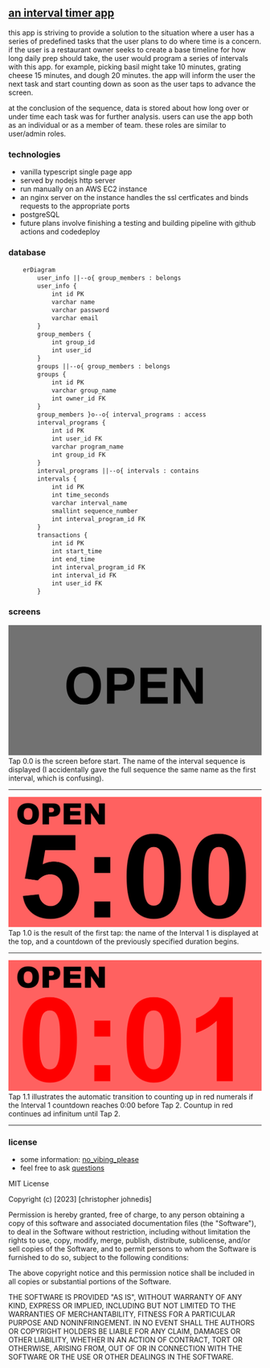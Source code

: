 ## [an interval timer app](https://timer.chrisjohnedis.com)

this app is striving to provide a solution to the situation where a user has a series of predefined tasks that the user plans to do where time is a concern. if the user is a restaurant owner seeks to create a base timeline for how long daily prep should take, the user would program a series of intervals with this app. for example, picking basil might take 10 minutes, grating cheese 15 minutes, and dough 20 minutes. the app will inform the user the next task and start counting down as soon as the user taps to advance the screen.

at the conclusion of the sequence, data is stored about how long over or under time each task was for further analysis. users can use the app both as an individual or as a member of team. these roles are similar to user/admin roles.

### technologies

- vanilla typescript single page app
- served by nodejs http server
- run manually on an AWS EC2 instance
- an nginx server on the instance handles the ssl certficates and binds requests to the appropriate ports
- postgreSQL
- future plans involve finishing a testing and building pipeline with github actions and codedeploy

### database
```mermaid
    erDiagram
        user_info ||--o{ group_members : belongs
        user_info {
            int id PK
            varchar name
            varchar password
            varchar email
        }
        group_members {
            int group_id
            int user_id
        }
        groups ||--o{ group_members : belongs
        groups {
            int id PK
            varchar group_name
            int owner_id FK
        }
        group_members }o--o{ interval_programs : access
        interval_programs {
            int id PK
            int user_id FK
            varchar program_name
            int group_id FK
        }
        interval_programs ||--o{ intervals : contains
        intervals {
            int id PK
            int time_seconds
            varchar interval_name
            smallint sequence_number
            int interval_program_id FK
        }
        transactions {
            int id PK
            int start_time
            int end_time
            int interval_program_id FK
            int interval_id FK
            int user_id FK
        }
```

### screens

<img src='./client/public/Interval Timer TAP 0.0 START SCREEN.jpg' />
Tap 0.0 is the screen before start. The name of the interval sequence is displayed (I accidentally gave the full sequence the same name as the first interval, which is confusing).

---

<img src='./client/public/Interval Timer TAP 1.0 COUNTDOWN.jpg' />
Tap 1.0 is the result of the first tap: the name of the Interval 1 is displayed at the top, and a countdown of the previously specified duration begins.

---

<img src='./client/public/Interval Timer TAP 1.1 OVERTIME.jpg' />
Tap 1.1 illustrates the automatic transition to counting up in red numerals if the Interval 1 countdown reaches 0:00 before Tap 2. Countup in red continues ad infinitum until Tap 2.

---




<!---
---

<img src='./client/public/Interval Timer TAP 2.0 COUNTDOWN.jpg' />
Tap 2.0 illustrates the PLUS/MINUS option deselected: finishing the preceding interval over/under time does not add or subtract time from the following interval.


---

<img src='./client/public/Interval Timer TAP 3.0 UNDERTIME.jpg' />
Tap 3.0 illustrates the initiation of an early tap to end Interval 2.

---

<img src='./client/public/Interval Timer TAP 3.1 ROLLOVER.jpg' />
Tap 3.1 shows the result of that early tap with the PLUS/MINUS option selected: the balance of the time from Interval 2 has been added to the normally-allotted time for Interval 3, which immediately starts counting down as it would under normal conditions; the addition of time is indicated by a change to blue digits.

---

<img src='./client/public/Interval Timer TAP 3.2 REGULAR.jpg' />
Tap 3.2 illustrates a change back to black digits once the added time from the previous interval has elapsed.

---

<img src='./client/public/Interval Timer TAP 4.0 OVERTIME.jpg' />
Tap 4.0 illustrates the initiation of a late tap to end Interval 3; the clock has started counting up from 0:00. Red digits indicate overtime.

---

<img src='./client/public/Interval Timer TAP 4.1 COUNTDOWN-DOCKED.jpg' />
Tap 4.1 shows the result of the late tap: the overage from Interval 3 has been subtracted from the time normally allotted for Interval 4. This abbreviated period is indicated by a change to yellow digits; they will remain yellow for the duration of Interval 4 (switching to red if Interval 4 runs long, of course).

I think this covers all the options I mentioned, at least as far as the bulk of the UI is concerned. Obviously it needs some kind of menu for editing interval names / durations / colors and toggling the plus/minus option.

### logic

CUSTOMIZABLE OPTIONS:
Number of intervals
Duration of each interval
Name of each interval
Color of each interval

MAIN SCREEN BEFORE START: Display sequence name, full screen, neutral background

MAIN SCREEN AFTER START:  Display interval name, top ¼ of screen, display countdown clock, bottom ¾ of screen; background color=custom interval color

Single screen tap to start sequence (whole screen is a button).

Once sequence begins, only two user inputs are accepted. Single tap = start next interval in sequence, four taps = stop and reset entire sequence.

At screen tap 1:
First interval starts:
Big digital clock counts down from the specified duration (minute:second)
Background color corresponds to current interval
At elapsed time:
Three-second alarm sounds
Digits change color (e.g. from black to red)
Clock begins counting up
At screen tap 2:
Next interval starts, etc…

IF screen is tapped early
THEN next interval begins
AND remaining time from short interval is recorded
(which interval? amount under time? time and date?)

IF screen is tapped late
THEN next interval begins
AND overtime from long interval is recorded
	(which interval? amount over time? time and date?)

OPTION (can be toggled on or off):
overtime/undertime is automatically subtracted/added to next interval
digits change color to indicate extended or abbreviated duration
IF PREVIOUS UNDERAGE:
digits white until time added to subsequent interval has elapsed
IF PREVIOUS OVERAGE:
digits red for entire duration of subsequent abbreviated interval

Custom sequences of intervals can be named and stored (e.g. “Opening Shift,” “Monday Workout,” etc.)

FANCY EXTRAS: haptic feedback/sound at screen tap; good typeface; good alarm sound(s); display interval number in front of interval name (toggle on/off); only display hours/minutes when interval duration is long enough to make them relevant

OTHER POSSIBLE USER INPUTS:
Double screen tap: Restarts interval
Triple screen tap: Restarts entire sequence of intervals
BUT…
Probability of user error high
This functionality not useful for me, although it would likely broaden utility / marketability

--->

### license

- some information: [no_vibing_please](chrisjohnedis.com)
- feel free to ask [questions](christopher.johnedis@gmail.com)

MIT License

Copyright (c) [2023] [christopher johnedis]

Permission is hereby granted, free of charge, to any person obtaining a copy
of this software and associated documentation files (the "Software"), to deal
in the Software without restriction, including without limitation the rights
to use, copy, modify, merge, publish, distribute, sublicense, and/or sell
copies of the Software, and to permit persons to whom the Software is
furnished to do so, subject to the following conditions:

The above copyright notice and this permission notice shall be included in all
copies or substantial portions of the Software.

THE SOFTWARE IS PROVIDED "AS IS", WITHOUT WARRANTY OF ANY KIND, EXPRESS OR
IMPLIED, INCLUDING BUT NOT LIMITED TO THE WARRANTIES OF MERCHANTABILITY,
FITNESS FOR A PARTICULAR PURPOSE AND NONINFRINGEMENT. IN NO EVENT SHALL THE
AUTHORS OR COPYRIGHT HOLDERS BE LIABLE FOR ANY CLAIM, DAMAGES OR OTHER
LIABILITY, WHETHER IN AN ACTION OF CONTRACT, TORT OR OTHERWISE, ARISING FROM,
OUT OF OR IN CONNECTION WITH THE SOFTWARE OR THE USE OR OTHER DEALINGS IN THE
SOFTWARE.
